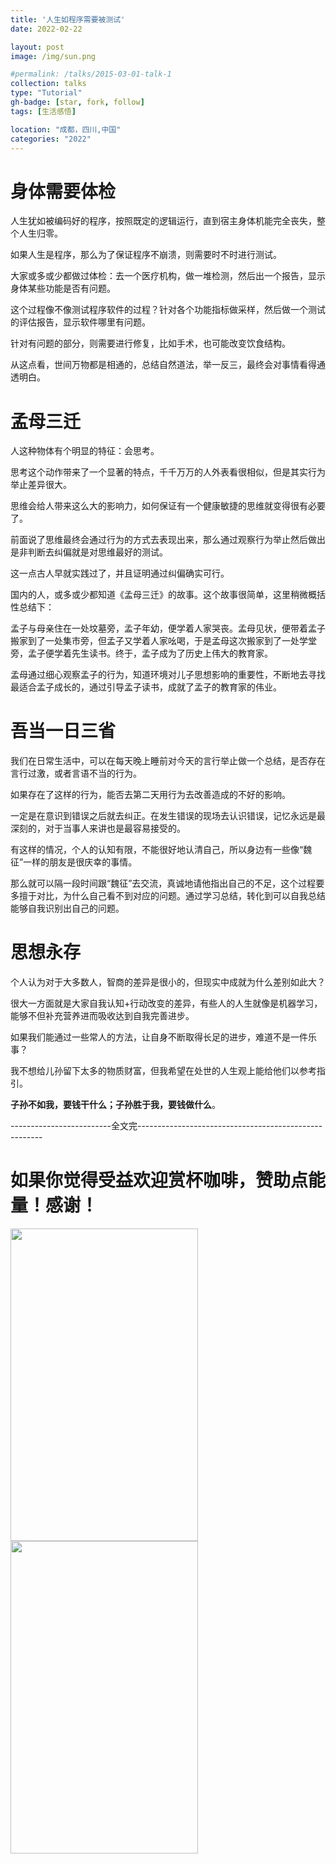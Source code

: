 ```yaml
---
title: '人生如程序需要被测试'
date: 2022-02-22

layout: post
image: /img/sun.png

#permalink: /talks/2015-03-01-talk-1
collection: talks
type: "Tutorial"
gh-badge: [star, fork, follow]
tags: [生活感悟]

location: "成都，四川,中国"
categories: "2022"
---
```

# 身体需要体检

人生犹如被编码好的程序，按照既定的逻辑运行，直到宿主身体机能完全丧失，整个人生归零。

如果人生是程序，那么为了保证程序不崩溃，则需要时不时进行测试。

大家或多或少都做过体检：去一个医疗机构，做一堆检测，然后出一个报告，显示身体某些功能是否有问题。

这个过程像不像测试程序软件的过程？针对各个功能指标做采样，然后做一个测试的评估报告，显示软件哪里有问题。

针对有问题的部分，则需要进行修复，比如手术，也可能改变饮食结构。

从这点看，世间万物都是相通的，总结自然道法，举一反三，最终会对事情看得通透明白。

# 孟母三迁

人这种物体有个明显的特征：会思考。

思考这个动作带来了一个显著的特点，千千万万的人外表看很相似，但是其实行为举止差异很大。

思维会给人带来这么大的影响力，如何保证有一个健康敏捷的思维就变得很有必要了。

前面说了思维最终会通过行为的方式去表现出来，那么通过观察行为举止然后做出是非判断去纠偏就是对思维最好的测试。

这一点古人早就实践过了，并且证明通过纠偏确实可行。

国内的人，或多或少都知道《孟母三迁》的故事。这个故事很简单，这里稍微概括性总结下： 

孟子与母亲住在一处坟墓旁，孟子年幼，便学着人家哭丧。孟母见状，便带着孟子搬家到了一处集市旁，但孟子又学着人家吆喝，于是孟母这次搬家到了一处学堂旁，孟子便学着先生读书。终于，孟子成为了历史上伟大的教育家。

孟母通过细心观察孟子的行为，知道环境对儿子思想影响的重要性，不断地去寻找最适合孟子成长的，通过引导孟子读书，成就了孟子的教育家的伟业。

# 吾当一日三省

我们在日常生活中，可以在每天晚上睡前对今天的言行举止做一个总结，是否存在言行过激，或者言语不当的行为。

如果存在了这样的行为，能否去第二天用行为去改善造成的不好的影响。

一定是在意识到错误之后就去纠正。在发生错误的现场去认识错误，记忆永远是最深刻的，对于当事人来讲也是最容易接受的。

有这样的情况，个人的认知有限，不能很好地认清自己，所以身边有一些像“魏征”一样的朋友是很庆幸的事情。

那么就可以隔一段时间跟“魏征”去交流，真诚地请他指出自己的不足，这个过程要多擅于对比，为什么自己看不到对应的问题。通过学习总结，转化到可以自我总结能够自我识别出自己的问题。

# 思想永存

个人认为对于大多数人，智商的差异是很小的，但现实中成就为什么差别如此大？

很大一方面就是大家自我认知+行动改变的差异，有些人的人生就像是机器学习，能够不但补充营养进而吸收达到自我完善进步。

如果我们能通过一些常人的方法，让自身不断取得长足的进步，难道不是一件乐事？

我不想给儿孙留下太多的物质财富，但我希望在处世的人生观上能给他们以参考指引。

**子孙不如我，要钱干什么；子孙胜于我，要钱做什么**。

-------------------------全文完------------------------------------------------------
# 如果你觉得受益欢迎赏杯咖啡，赞助点能量！感谢！

<img src="https://chaoxiyan1225.github.io/img/weixⅰn.png" align="center" height="500" width="300">

<img src="https://chaoxiyan1225.github.io/img/zhifubαo.jpg" align="center" height="500" width="300">

